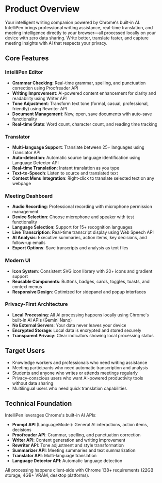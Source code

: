 # Product Overview

Your intelligent writing companion powered by Chrome's built-in AI. IntelliPen brings professional writing assistance, real-time translation, and meeting intelligence directly to your browser—all processed locally on your device with zero data sharing. Write better, translate faster, and capture meeting insights with AI that respects your privacy.

## Core Features

### IntelliPen Editor
- **Grammar Checking**: Real-time grammar, spelling, and punctuation correction using Proofreader API
- **Writing Improvement**: AI-powered content enhancement for clarity and readability using Writer API
- **Tone Adjustment**: Transform text tone (formal, casual, professional, friendly) using Rewriter API
- **Document Management**: New, open, save documents with auto-save functionality
- **Real-time Stats**: Word count, character count, and reading time tracking

### Translator
- **Multi-language Support**: Translate between 25+ languages using Translator API
- **Auto-detection**: Automatic source language identification using Language Detector API
- **Real-time Translation**: Instant translation as you type
- **Text-to-Speech**: Listen to source and translated text
- **Context Menu Integration**: Right-click to translate selected text on any webpage

### Meeting Dashboard
- **Audio Recording**: Professional recording with microphone permission management
- **Device Selection**: Choose microphone and speaker with test functionality
- **Language Selection**: Support for 15+ recognition languages
- **Live Transcription**: Real-time transcript display using Web Speech API
- **AI Analysis**: Executive summaries, action items, key decisions, and follow-up emails
- **Export Options**: Save transcripts and analysis as text files

### Modern UI
- **Icon System**: Consistent SVG icon library with 20+ icons and gradient support
- **Reusable Components**: Buttons, badges, cards, toggles, toasts, and context menus
- **Responsive Design**: Optimized for sidepanel and popup interfaces

### Privacy-First Architecture
- **Local Processing**: All AI processing happens locally using Chrome's built-in AI APIs (Gemini Nano)
- **No External Servers**: Your data never leaves your device
- **Encrypted Storage**: Local data is encrypted and stored securely
- **Transparent Privacy**: Clear indicators showing local processing status

## Target Users

- Knowledge workers and professionals who need writing assistance
- Meeting participants who need automatic transcription and analysis
- Students and anyone who writes or attends meetings regularly
- Privacy-conscious users who want AI-powered productivity tools without data sharing
- Multilingual users who need quick translation capabilities

## Technical Foundation

IntelliPen leverages Chrome's built-in AI APIs:
- **Prompt API** (LanguageModel): General AI interactions, action items, decisions
- **Proofreader API**: Grammar, spelling, and punctuation correction
- **Writer API**: Content generation and writing improvement
- **Rewriter API**: Tone adjustment and style transformation
- **Summarizer API**: Meeting summaries and text summarization
- **Translator API**: Multi-language translation
- **Language Detector API**: Automatic language detection

All processing happens client-side with Chrome 138+ requirements (22GB storage, 4GB+ VRAM, desktop platforms).